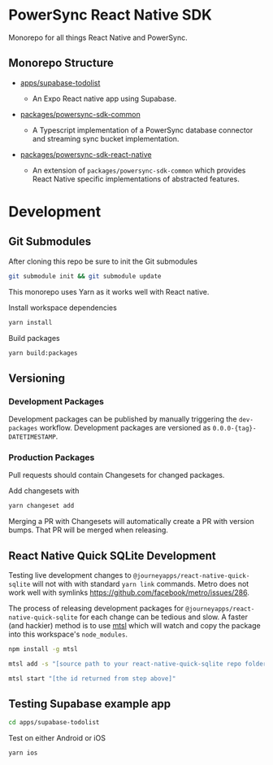 # PowerSync React Native SDK

Monorepo for all things React Native and PowerSync.

## Monorepo Structure

- [apps/supabase-todolist](./apps/supabase-todolist/README.md)
    * An Expo React native app using Supabase.

- [packages/powersync-sdk-common](./packages/powersync-sdk-common/README.md)
    * A Typescript implementation of a PowerSync database connector and streaming sync bucket implementation.

- [packages/powersync-sdk-react-native](./packages/powersync-sdk-react-native/README.md)
    * An extension of `packages/powersync-sdk-common` which provides React Native specific implementations of abstracted features.

# Development

## Git Submodules
After cloning this repo be sure to init the Git submodules

```bash
git submodule init && git submodule update
```

This monorepo uses Yarn as it works well with React native.

Install workspace dependencies
```bash
yarn install
```

Build packages
```bash
yarn build:packages
```


## Versioning


### Development Packages
Development packages can be published by manually triggering the `dev-packages` workflow. Development packages are versioned as `0.0.0-{tag}-DATETIMESTAMP`. 

### Production Packages
Pull requests should contain Changesets for changed packages.

Add changesets with
```Bash
yarn changeset add
```

Merging a PR with Changesets will automatically create a PR with version bumps. That PR will be merged when releasing. 

## React Native Quick SQLite Development

Testing live development changes to `@journeyapps/react-native-quick-sqlite` will not with with standard `yarn link` commands. Metro does not work well with symlinks https://github.com/facebook/metro/issues/286.

The process of releasing development packages for `@journeyapps/react-native-quick-sqlite` for each change can be tedious and slow. A faster (and hackier) method is to use [mtsl](https://www.npmjs.com/package/mtsl) which will watch and copy the package into this workspace's `node_modules`.

```bash
npm install -g mtsl
```
```bash
mtsl add -s "[source path to your react-native-quick-sqlite repo folder]" -d "[this workspaces root node_modules folder]"/@journeyapps/react-native-quick-sqlite
```

```bash
mtsl start "[the id returned from step above]"
```


## Testing Supabase example app

``` bash
cd apps/supabase-todolist
```

Test on either Android or iOS
```bash
yarn ios
```


